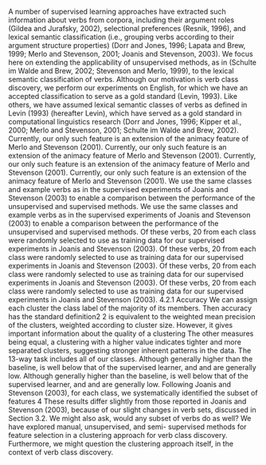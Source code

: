 A number of supervised learning approaches have extracted such information about verbs from corpora, including their argument roles (Gildea and Jurafsky, 2002), selectional preferences (Resnik, 1996), and lexical semantic classification (i.e., grouping verbs according to their argument structure properties) (Dorr and Jones, 1996; Lapata and Brew, 1999; Merlo and Stevenson, 2001; Joanis and Stevenson, 2003).
We focus here on extending the applicability of unsupervised methods, as in (Schulte im Walde and Brew, 2002; Stevenson and Merlo, 1999), to the lexical semantic classification of verbs.
Although our motivation is verb class discovery, we perform our experiments on English, for which we have an accepted classification to serve as a gold standard (Levin, 1993).
Like others, we have assumed lexical semantic classes of verbs as defined in Levin (1993) (hereafter Levin), which have served as a gold standard in computational linguistics research (Dorr and Jones, 1996; Kipper et al., 2000; Merlo and Stevenson, 2001; Schulte im Walde and Brew, 2002).
Currently, our only such feature is an extension of the animacy feature of Merlo and Stevenson (2001).
Currently, our only such feature is an extension of the animacy feature of Merlo and Stevenson (2001).
Currently, our only such feature is an extension of the animacy feature of Merlo and Stevenson (2001).
Currently, our only such feature is an extension of the animacy feature of Merlo and Stevenson (2001).
We use the same classes and example verbs as in the supervised experiments of Joanis and Stevenson (2003) to enable a comparison between the performance of the unsupervised and supervised methods.
We use the same classes and example verbs as in the supervised experiments of Joanis and Stevenson (2003) to enable a comparison between the performance of the unsupervised and supervised methods.
Of these verbs, 20 from each class were randomly selected to use as training data for our supervised experiments in Joanis and Stevenson (2003).
Of these verbs, 20 from each class were randomly selected to use as training data for our supervised experiments in Joanis and Stevenson (2003).
Of these verbs, 20 from each class were randomly selected to use as training data for our supervised experiments in Joanis and Stevenson (2003).
Of these verbs, 20 from each class were randomly selected to use as training data for our supervised experiments in Joanis and Stevenson (2003).
4.2.1 Accuracy We can assign each cluster the class label of the majority of its members.
Then accuracy has the standard definition2 2 is equivalent to the weighted mean precision of the clusters, weighted according to cluster size.
However, it gives important information about the quality of a clustering The other measures being equal, a clustering with a higher value indicates tighter and more separated clusters, suggesting stronger inherent patterns in the data.
The 13-way task includes all of our classes.
Although generally higher than the baseline, is well below that of the supervised learner, and and are generally low.
Although generally higher than the baseline, is well below that of the supervised learner, and and are generally low.
Following Joanis and Stevenson (2003), for each class, we systematically identified the subset of features 4 These results differ slightly from those reported in Joanis and Stevenson (2003), because of our slight changes in verb sets, discussed in Section 3.2.
We might also ask, would any subset of verbs do as well?
We have explored manual, unsupervised, and semi- supervised methods for feature selection in a clustering approach for verb class discovery.
Furthermore, we might question the clustering approach itself, in the context of verb class discovery.